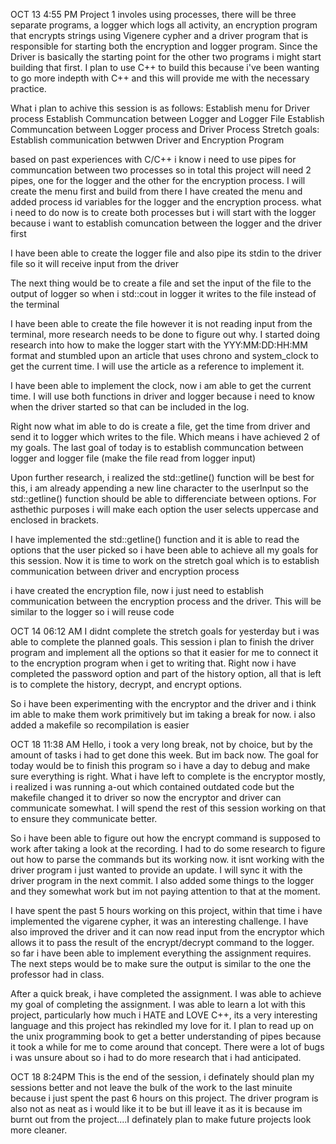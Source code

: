 OCT 13 4:55 PM
Project 1 involes using processes, there will be three separate programs, a logger which logs all activity, an encryption program that encrypts strings using Vigenere cypher and a driver program that is responsible for starting both the encryption and logger program. Since the Driver is basically the starting point for the other two programs i might start building that first. I plan to use C++ to build this because i've been wanting to go more indepth with C++ and this will provide me with the necessary practice.

What i plan to achive this session is as follows:
Establish menu for Driver process
Establish Communcation between Logger and Logger File
Establish Communcation between Logger process and Driver Process
Stretch goals:
Establish communication betwwen Driver and Encryption Program

based on past experiences with C/C++ i know i need to use pipes for communcation between two processes so in total this project will need 2 pipes, one for the logger and the other for the encryption process.
I will create the menu first and build from there
I have created the menu and added process id variables for the logger and the encryption process. what i need to do now is to create both processes but i will start with the logger because i want to establish comuncation between the logger and the driver first

I have been able to create the logger file and also pipe its stdin to the driver file so it will receive input from the driver

The next thing would be to create a file and set the input of the file to the output of logger so when i std::cout in logger it writes to the file instead of the terminal

I have been able to create the file however it is not reading input from the terminal, more research needs to be done to figure out why. I started doing research into how to make the logger start with the YYY:MM:DD:HH:MM format and stumbled upon an article that uses chrono and system_clock to get the current time. I will use the article as a reference to implement it.

I have been able to implement the clock, now i am able to get the current time. I will use both functions in driver and logger because i need to know when the driver started so that can be included in the log.

Right now what im able to do is create a file, get the time from driver and send it to logger which writes to the file. Which means i have achieved 2 of my goals. The last goal of today is to establish communcation between logger and logger file (make the file read from logger input)

Upon further research, i realized the std::getline() function will be best for this, i am already appending a new line character to the userInput so the std::getline() function should be able to differenciate between options. For asthethic purposes i will make each option the user selects uppercase and enclosed in brackets.

I have implemented the std::getline() function and it is able to read the options that the user picked so i have been able to achieve all my goals for this session. Now it is time to work on the stretch goal which is to establish communication between driver and encryption process

i have created the encryption file, now i just need to establish communication between the encryption process and the driver. This will be similar to the logger so i will reuse code

OCT 14 06:12 AM
I didnt complete the stretch goals for yesterday but i was able to complete the planned goals. This session i plan to finish the driver program and implement all the options so that it easier for me to connect it to the encryption program when i get to writing that. Right now i have completed the password option and part of the history option, all that is left is to complete the history, decrypt, and encrypt options.

So i have been experimenting with the encryptor and the driver and i think im able to make them work primitively but im taking a break for now. i also added a makefile so recompilation is easier

OCT 18 11:38 AM
Hello, i took a very long break, not by choice, but by the amount of tasks i had to get done this week. But im back now. The goal for today would be to finish this program so i have a day to debug and make sure everything is right. What i have left to complete is the encryptor mostly, i realized i was running a-out which contained outdated code but the makefile changed it to driver so now the encryptor and driver can communicate somewhat. I will spend the rest of this session working on that to ensure they communicate better.

So i have been able to figure out how the encrypt command is supposed to work after taking a look at the recording. I had to do some research to figure out how to parse the commands but its working now. it isnt working with the driver program i just wanted to provide an update. I will sync it with the driver program in the next commit. I also added some things to the logger and they somewhat work but im not paying attention to that at the moment.

I have spent the past 5 hours working on this project, within that time i have implemented the vigarene cypher, it was an interesting challenge. I have also improved the driver and it can now read input from the encryptor which allows it to pass the result of the encrypt/decrypt command to the logger. so far i have been able to implement everything the assignment requires. The next steps would be to make sure the output is similar to the one the professor had in class.

After a quick break, i have completed the assignment. I was able to achieve my goal of completing the assignment. I was able to learn a lot with this project, particularly how much i HATE and LOVE C++, its a very interesting language and this project has rekindled my love for it. I plan to read up on the unix programming book to get a better understanding of pipes because it took a while for me to come around that concept. There were a lot of bugs i was unsure about so i had to do more research that i had anticipated.

OCT 18 8:24PM
This is the end of the session, i definately should plan my sessions better and not leave the bulk of the work to the last minuite because i just spent the past 6 hours on this project. The driver program is also not as neat as i would like it to be but ill leave it as it is because im burnt out from the project....I definately plan to make future projects look more cleaner.
